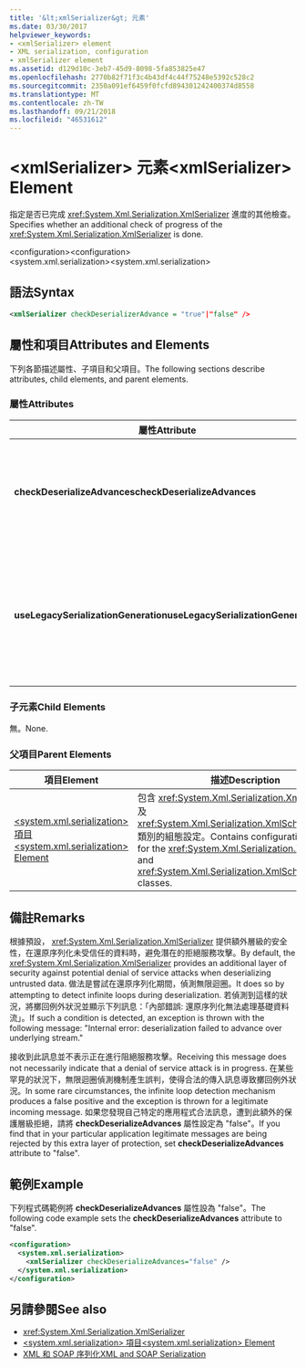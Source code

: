 ```yaml
---
title: '&lt;xmlSerializer&gt; 元素'
ms.date: 03/30/2017
helpviewer_keywords:
- <xmlSerializer> element
- XML serialization, configuration
- xmlSerializer element
ms.assetid: d129d10c-3eb7-45d9-8098-5fa853825e47
ms.openlocfilehash: 2770b82f71f3c4b43df4c44f75248e5392c528c2
ms.sourcegitcommit: 2350a091ef6459f0fcfd894301242400374d8558
ms.translationtype: MT
ms.contentlocale: zh-TW
ms.lasthandoff: 09/21/2018
ms.locfileid: "46531612"
---
```

# <a name="ltxmlserializergt-element"></a><span data-ttu-id="43658-102">&lt;xmlSerializer&gt; 元素</span><span class="sxs-lookup"><span data-stu-id="43658-102">&lt;xmlSerializer&gt; Element</span></span>
<span data-ttu-id="43658-103">指定是否已完成 <xref:System.Xml.Serialization.XmlSerializer> 進度的其他檢查。</span><span class="sxs-lookup"><span data-stu-id="43658-103">Specifies whether an additional check of progress of the <xref:System.Xml.Serialization.XmlSerializer> is done.</span></span>  
  
 <span data-ttu-id="43658-104">\<configuration></span><span class="sxs-lookup"><span data-stu-id="43658-104">\<configuration></span></span>  
<span data-ttu-id="43658-105">\<system.xml.serialization></span><span class="sxs-lookup"><span data-stu-id="43658-105">\<system.xml.serialization></span></span>  
  
## <a name="syntax"></a><span data-ttu-id="43658-106">語法</span><span class="sxs-lookup"><span data-stu-id="43658-106">Syntax</span></span>  
  
```xml  
<xmlSerializer checkDeserializerAdvance = "true"|"false" />  
```  
  
## <a name="attributes-and-elements"></a><span data-ttu-id="43658-107">屬性和項目</span><span class="sxs-lookup"><span data-stu-id="43658-107">Attributes and Elements</span></span>  
 <span data-ttu-id="43658-108">下列各節描述屬性、子項目和父項目。</span><span class="sxs-lookup"><span data-stu-id="43658-108">The following sections describe attributes, child elements, and parent elements.</span></span>  
  
### <a name="attributes"></a><span data-ttu-id="43658-109">屬性</span><span class="sxs-lookup"><span data-stu-id="43658-109">Attributes</span></span>  
  
|<span data-ttu-id="43658-110">屬性</span><span class="sxs-lookup"><span data-stu-id="43658-110">Attribute</span></span>|<span data-ttu-id="43658-111">描述</span><span class="sxs-lookup"><span data-stu-id="43658-111">Description</span></span>|  
|---------------|-----------------|  
|<span data-ttu-id="43658-112">**checkDeserializeAdvances**</span><span class="sxs-lookup"><span data-stu-id="43658-112">**checkDeserializeAdvances**</span></span>|<span data-ttu-id="43658-113">指定是否已檢查 <xref:System.Xml.Serialization.XmlSerializer>的進度。</span><span class="sxs-lookup"><span data-stu-id="43658-113">Specifies whether the progress of the <xref:System.Xml.Serialization.XmlSerializer> is checked.</span></span> <span data-ttu-id="43658-114">設定屬性為 "true" 或 "false"。</span><span class="sxs-lookup"><span data-stu-id="43658-114">Set the attribute to "true" or "false".</span></span> <span data-ttu-id="43658-115">預設為 "true"。</span><span class="sxs-lookup"><span data-stu-id="43658-115">The default is "true".</span></span>|  
|<span data-ttu-id="43658-116">**useLegacySerializationGeneration**</span><span class="sxs-lookup"><span data-stu-id="43658-116">**useLegacySerializationGeneration**</span></span>|<span data-ttu-id="43658-117">指定 <xref:System.Xml.Serialization.XmlSerializer> 是否使用舊版序列化產生作業，此作業會將 C# 程式碼寫入至檔案並編譯成組件，藉此產成組件。</span><span class="sxs-lookup"><span data-stu-id="43658-117">Specifies whether the <xref:System.Xml.Serialization.XmlSerializer> uses legacy serialization generation which generates assemblies by writing C# code to a file and then compiling it to an assembly.</span></span> <span data-ttu-id="43658-118">預設值為 **false**。</span><span class="sxs-lookup"><span data-stu-id="43658-118">The default is **false**.</span></span>|  
  
### <a name="child-elements"></a><span data-ttu-id="43658-119">子元素</span><span class="sxs-lookup"><span data-stu-id="43658-119">Child Elements</span></span>  
 <span data-ttu-id="43658-120">無。</span><span class="sxs-lookup"><span data-stu-id="43658-120">None.</span></span>  
  
### <a name="parent-elements"></a><span data-ttu-id="43658-121">父項目</span><span class="sxs-lookup"><span data-stu-id="43658-121">Parent Elements</span></span>  
  
|<span data-ttu-id="43658-122">項目</span><span class="sxs-lookup"><span data-stu-id="43658-122">Element</span></span>|<span data-ttu-id="43658-123">描述</span><span class="sxs-lookup"><span data-stu-id="43658-123">Description</span></span>|  
|-------------|-----------------|  
|[<span data-ttu-id="43658-124">\<system.xml.serialization> 項目</span><span class="sxs-lookup"><span data-stu-id="43658-124">\<system.xml.serialization> Element</span></span>](../../../docs/standard/serialization/system-xml-serialization-element.md)|<span data-ttu-id="43658-125">包含 <xref:System.Xml.Serialization.XmlSerializer> 及 <xref:System.Xml.Serialization.XmlSchemaImporter> 類別的組態設定。</span><span class="sxs-lookup"><span data-stu-id="43658-125">Contains configuration settings for the <xref:System.Xml.Serialization.XmlSerializer> and <xref:System.Xml.Serialization.XmlSchemaImporter> classes.</span></span>|  
  
## <a name="remarks"></a><span data-ttu-id="43658-126">備註</span><span class="sxs-lookup"><span data-stu-id="43658-126">Remarks</span></span>  
 <span data-ttu-id="43658-127">根據預設， <xref:System.Xml.Serialization.XmlSerializer> 提供額外層級的安全性，在還原序列化未受信任的資料時，避免潛在的拒絕服務攻擊。</span><span class="sxs-lookup"><span data-stu-id="43658-127">By default, the <xref:System.Xml.Serialization.XmlSerializer> provides an additional layer of security against potential denial of service attacks when deserializing untrusted data.</span></span> <span data-ttu-id="43658-128">做法是嘗試在還原序列化期間，偵測無限迴圈。</span><span class="sxs-lookup"><span data-stu-id="43658-128">It does so by attempting to detect infinite loops during deserialization.</span></span> <span data-ttu-id="43658-129">若偵測到這樣的狀況，將擲回例外狀況並顯示下列訊息：「內部錯誤: 還原序列化無法處理基礎資料流」。</span><span class="sxs-lookup"><span data-stu-id="43658-129">If such a condition is detected, an exception is thrown with the following message: "Internal error: deserialization failed to advance over underlying stream."</span></span>  
  
 <span data-ttu-id="43658-130">接收到此訊息並不表示正在進行阻絕服務攻擊。</span><span class="sxs-lookup"><span data-stu-id="43658-130">Receiving this message does not necessarily indicate that a denial of service attack is in progress.</span></span> <span data-ttu-id="43658-131">在某些罕見的狀況下，無限迴圈偵測機制產生誤判，使得合法的傳入訊息導致擲回例外狀況。</span><span class="sxs-lookup"><span data-stu-id="43658-131">In some rare circumstances, the infinite loop detection mechanism produces a false positive and the exception is thrown for a legitimate incoming message.</span></span> <span data-ttu-id="43658-132">如果您發現自己特定的應用程式合法訊息，遭到此額外的保護層級拒絕，請將 **checkDeserializeAdvances** 屬性設定為 "false"。</span><span class="sxs-lookup"><span data-stu-id="43658-132">If you find that in your particular application legitimate messages are being rejected by this extra layer of protection, set **checkDeserializeAdvances** attribute to "false".</span></span>  
  
## <a name="example"></a><span data-ttu-id="43658-133">範例</span><span class="sxs-lookup"><span data-stu-id="43658-133">Example</span></span>  
 <span data-ttu-id="43658-134">下列程式碼範例將 **checkDeserializeAdvances** 屬性設為 "false"。</span><span class="sxs-lookup"><span data-stu-id="43658-134">The following code example sets the **checkDeserializeAdvances** attribute to "false".</span></span>  
  
```xml  
<configuration>  
  <system.xml.serialization>  
    <xmlSerializer checkDeserializeAdvances="false" />  
  </system.xml.serialization>  
</configuration>  
```  
  
## <a name="see-also"></a><span data-ttu-id="43658-135">另請參閱</span><span class="sxs-lookup"><span data-stu-id="43658-135">See also</span></span>

- <xref:System.Xml.Serialization.XmlSerializer>  
- [<span data-ttu-id="43658-136">\<system.xml.serialization> 項目</span><span class="sxs-lookup"><span data-stu-id="43658-136">\<system.xml.serialization> Element</span></span>](../../../docs/standard/serialization/system-xml-serialization-element.md)  
- [<span data-ttu-id="43658-137">XML 和 SOAP 序列化</span><span class="sxs-lookup"><span data-stu-id="43658-137">XML and SOAP Serialization</span></span>](../../../docs/standard/serialization/xml-and-soap-serialization.md)
